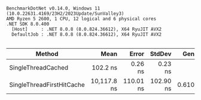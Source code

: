 ```

BenchmarkDotNet v0.14.0, Windows 11 (10.0.22631.4169/23H2/2023Update/SunValley3)
AMD Ryzen 5 2600, 1 CPU, 12 logical and 6 physical cores
.NET SDK 8.0.400
  [Host]     : .NET 8.0.8 (8.0.824.36612), X64 RyuJIT AVX2
  DefaultJob : .NET 8.0.8 (8.0.824.36612), X64 RyuJIT AVX2


```
| Method                    | Mean        | Error     | StdDev    | Gen0   | Allocated |
|-------------------------- |------------:|----------:|----------:|-------:|----------:|
| SingleThreadCached        |    102.2 ns |   0.26 ns |   0.23 ns |      - |         - |
| SingleThreadFirstHitCache | 10,117.8 ns | 110.01 ns | 102.90 ns | 0.6104 |    2640 B |
